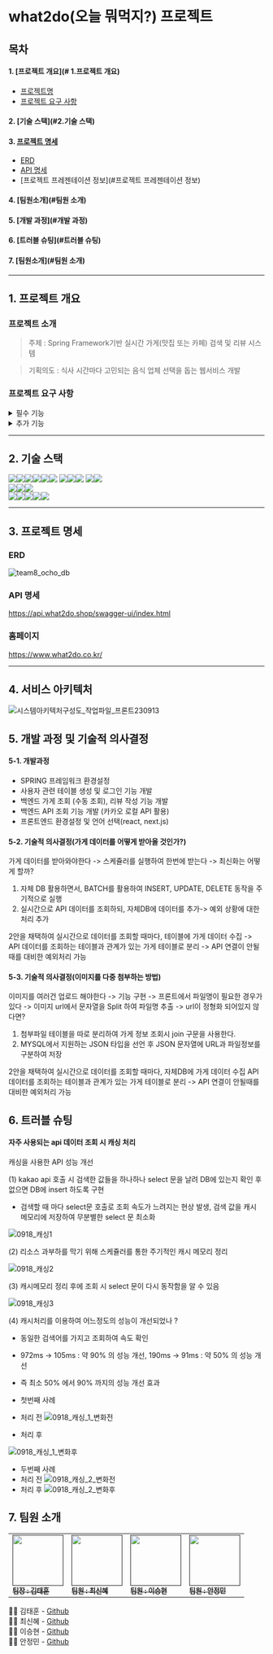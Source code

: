 # what2do(오늘 뭐먹지?) 프로젝트 

## 목차
#### 1. [프로젝트 개요](# 1.프로젝트 개요)
* [프로젝트명](#프로젝트명)
* [프로젝트 요구 사항](#프로젝트-요구-사항)
#### 2. [기술 스택](#2.기술 스택)
#### 3. [프로젝트 명세](#프로젝트-명세)
* [ERD](#erd)
* [API 명세](#api-명세)
* [프로젝트 프레젠테이션 정보](#프로젝트 프레젠테이션 정보)
#### 4. [팀원소개](#팀원 소개)
#### 5. [개발 과정](#개발 과정)
#### 6. [트러블 슈팅](#트러블 슈팅)
#### 7. [팀원소개](#팀원 소개)

---

## 1. 프로젝트 개요
### 프로젝트 소개
> 주제 : Spring Framework기반 실시간 가게(맛집 또는 카페) 검색 및 리뷰 시스템

> 기획의도 : 식사 시간마다 고민되는 음식 업체 선택을 돕는 웹서비스 개발

### 프로젝트 요구 사항
<details>
<summary>필수 기능</summary>

#### 필수 기능 1
* 다음 로컬 API 호출 
* 다음 맛집 또는 카페 정보를 실시간 조회 
* 키워드, 카테고리 검색 지원 

#### 필수 기능 2
* 리뷰 및 댓글 기능
* 카카오 지도 api 활용하여 지역 표시 
* 마이페이지 
* 회원 정보 관리 

</details>

<details>
<summary>추가 기능</summary>

#### 추가 기능 1
* 이미지 업로드 스케쥴링 
* 정해진 시간에 다수의 이미지를 s3에 업로드 

#### 추가 기능 2
* 사용자 관리 기능 (백오피스)
* 가게 이미지 관리 기능 (백오피스)

</details>

---

## 2. 기술 스택

<img src="https://img.shields.io/badge/java-007396?style=for-the-badge&logo=OpenJDK&logoColor=white"><img src="https://img.shields.io/badge/spring-6DB33F?style=for-the-badge&logo=spring&logoColor=white"><img src="https://img.shields.io/badge/Spring Boot-6DB33F?style=for-the-badge&logo=springboot&logoColor=white"><img src="https://img.shields.io/badge/Spring Security-6DB33F?style=for-the-badge&logo=springsecurity&logoColor=white"><img src="https://img.shields.io/badge/Spring Data JPA-6DB33F?style=for-the-badge&logo=&logoColor=white"><img src="https://img.shields.io/badge/gradle-02303A?style=for-the-badge&logo=gradle&logoColor=white">
<img src="https://img.shields.io/badge/mysql-4479A1?style=for-the-badge&logo=mysql&logoColor=white"><img src="https://img.shields.io/badge/JWT-000000?style=for-the-badge&logo=jsonwebtokens&logoColor=white"><img src="https://img.shields.io/badge/Redis-DC382D?style=for-the-badge&logo=redis&logoColor=white">
<img src="https://img.shields.io/badge/Query DSL-0769AD?style=for-the-badge&logo=&logoColor=white"><img src="https://img.shields.io/badge/Hibernate-59666C?style=for-the-badge&logo=hibernate&logoColor=white">
<br>
<img src="https://img.shields.io/badge/HTML5-E34F26?style=for-the-badge&logo=html5&logoColor=white"><img src="https://img.shields.io/badge/CSS-1572B6?style=for-the-badge&logo=css3&logoColor=white"><img src="https://img.shields.io/badge/JavaScript-F7DF1E?style=for-the-badge&logo=javascript&logoColor=black">
<br>
<img src="https://img.shields.io/badge/IntelliJ IDEA-000000?style=for-the-badge&logo=IntelliJ IDEA&logoColor=white"><img src="https://img.shields.io/badge/github-181717?style=for-the-badge&logo=github&logoColor=white"><img src="https://img.shields.io/badge/git-F05032?style=for-the-badge&logo=git&logoColor=white"><img src="https://img.shields.io/badge/Slack-4A154B?style=for-the-badge&logo=Slack&logoColor=white"><img src="https://img.shields.io/badge/Postman-FF6C37?style=for-the-badge&logo=postman&logoColor=white">

---

## 3. 프로젝트 명세

### ERD

![team8_ocho_db](https://github.com/ochoWhat2do/what2do/assets/42510512/921c8a4b-1372-46cf-9456-1652dea10b7a)

### API 명세

https://api.what2do.shop/swagger-ui/index.html

### 홈페이지

https://www.what2do.co.kr/

---

## 4. 서비스 아키텍처

![시스템아키텍처구성도_작업파일_프론트230913](https://github.com/ochoWhat2do/what2do/assets/42510512/bcef6364-25c8-4186-abb1-bf68604491e1)

## 5. 개발 과정 및 기술적 의사결정

#### 5-1. 개발과정 

- SPRING 프레임워크 환경설정
- 사용자 관련 테이블 생성 및 로그인 기능 개발
- 백엔드 가게 조회 (수동 조회), 리뷰 작성 기능 개발
- 백엔드 API 조회 기능 개발 (카카오 로컬 API 활용)
- 프론트엔드 환경설정 및 언어 선택(react, next.js)



#### 5-2. 기술적 의사결정(가게 데이터를 어떻게 받아올 것인가?) 

가게 데이터를 받아와야한다 -> 스케쥴러를 실행하여 한번에 받는다
-> 최신화는 어떻게 할까?

1. 자체 DB 활용하면서, BATCH를 활용하여 INSERT, UPDATE, DELETE 동작을 주기적으로 실행
2. 실시간으로 API 데이터를 조회하되,  자체DB에 데이터를 추가-> 예외 상황에 대한 처리 추가

2안을 채택하여 실시간으로 데이터를 조회할 때마다, 테이블에 가게 데이터 수집 
-> API 데이터를 조회하는 테이블과 관계가 있는 가게 테이블로 분리 
-> API 연결이 안될때를 대비한 예외처리 가능

#### 5-3. 기술적 의사결정(이미지를 다중 첨부하는 방법)

이미지를 여러건 업로드 해야한다 -> 기능 구현 -> 프론트에서 파일명이 필요한 경우가 있다 -> 이미지 url에서 문자열을 Split 하여 파일명 추출 -> url이 정형화 되어있지 않다면?

1. 첨부파일 테이블을 따로 분리하여 가게 정보 조회시 join 구문을 사용한다.
2. MYSQL에서 지원하는 JSON 타입을 선언 후 JSON 문자열에 URL과 파일정보를 구분하여 저장

2안을 채택하여 실시간으로 데이터를 조회할 때마다, 자체DB에 가게 데이터 수집 API 데이터를 조회하는 테이블과 관계가 있는 가게 테이블로 분리 -> API 연결이 안될때를 대비한 예외처리 가능


## 6. 트러블 슈팅

#### 자주 사용되는 api 데이터 조회 시 캐싱 처리

캐싱을 사용한 API 성능 개선

(1) kakao api 호출 시 검색한 값들을 하나하나 select 문을 날려 DB에 있는지 확인 후 없으면 DB에 insert 하도록 구현
- 검색할 때 마다 select문 호출로 조회 속도가 느려지는 현상 발생, 검색 값을 캐시 메모리에 저장하여 무분별한 select 문 최소화

![0918_캐싱1](https://github.com/ochoWhat2do/what2do/assets/42510512/ed700217-1ba2-445f-a7e1-2955d8edb481)


(2) 리소스 과부하를 막기 위해 스케쥴러를 통한 주기적인 캐시 메모리 정리

![0918_캐싱2](https://github.com/ochoWhat2do/what2do/assets/42510512/f99ba16f-cd0d-46d4-b7cb-83cbd4dae4f3)


(3) 캐시메모리 정리 후에 조회 시 select 문이 다시 동작함을 알 수 있음

![0918_캐싱3](https://github.com/ochoWhat2do/what2do/assets/42510512/8dfb6f1d-3df8-4a8b-b6b1-83388f6518b8)


(4) 캐시처리를 이용하여 어느정도의 성능이 개선되었나 ?
  - 동일한 검색어를 가지고 조회하여 속도 확인
  - 972ms -> 105ms : 약 90% 의 성능 개선, 190ms -> 91ms : 약 50% 의 성능 개선
  - 즉 최소 50% 에서 90% 까지의 성능 개선 효과

- 첫번째 사례 
 - 처리 전 
![0918_캐싱_1_변화전](https://github.com/ochoWhat2do/what2do/assets/42510512/f6078fe9-b59b-4cf9-8472-d1509e603222)
 
 - 처리 후 

![0918_캐싱_1_변화후](https://github.com/ochoWhat2do/what2do/assets/42510512/d60f26b1-758e-4538-8a02-887f6a91cb6d)

- 두번째 사례 
- 처리 전
  ![0918_캐싱_2_변화전](https://github.com/ochoWhat2do/what2do/assets/42510512/b167959b-afb4-4659-a471-7239b4b30f5a)
- 처리 후
  ![0918_캐싱_2_변화후](https://github.com/ochoWhat2do/what2do/assets/42510512/ccdade54-c606-48f7-9c9d-4063995a9cec)

## 7. 팀원 소개

<table>
  <tbody>
    <tr>
      <td style="align:center"><a href=""><img src="" style="width:100px;" alt=""/><br /><sub><b>팀장 : 김태훈 </b></sub></a><br /></td>
      <td style="align:center"><a href=""><img src="" style="width:100px;" alt=""/><br /><sub><b>팀원 : 최신혜 </b></sub></a><br /></td>
      <td style="align:center"><a href=""><img src="" style="width:100px;" alt=""/><br /><sub><b>팀원 : 이승현 </b></sub></a><br /></td>
      <td style="align:center"><a href=""><img src="" style="width:100px;" alt=""/><br /><sub><b>팀원 : 안정민 </b></sub></a><br /></td>
     <tr/>
  </tbody>
</table>

👨‍💻 김태훈 -  [Github](https://github.com/sxi8022)<br>
👨‍💻 최신혜 -  [Github](https://github.com/choisinhye96)<br>
👨‍💻 이승현 -  [Github](https://github.com/SH-Lee2023)<br>
👩‍💻 안정민 -  [Github](https://github.com/MI-Ryeon)<br>
